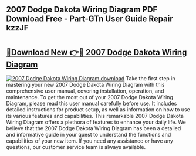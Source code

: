 ## 2007 Dodge Dakota Wiring Diagram PDF Download Free - Part-GTn User Guide Repair kzzJF

# <h2><a href="http://dfqiz1c.blite.top/?on=2007+Dodge+Dakota+Wiring+Diagram">🔗Download New 👉🔴 2007 Dodge Dakota Wiring Diagram</a></h2>

[![2007 Dodge Dakota Wiring Diagram download](https://i.imgur.com/lujVjoI.png)](http://dfqiz1c.blite.top/?on=2007+Dodge+Dakota+Wiring+Diagram)
Take the first step in mastering your new 2007 Dodge Dakota Wiring Diagram with this comprehensive user manual, covering installation, operation, and maintenance. To get the most out of your 2007 Dodge Dakota Wiring Diagram, please read this user manual carefully before use. It includes detailed instructions for product setup, as well as information on how to use its various features and capabilities. This remarkable 2007 Dodge Dakota Wiring Diagram offers a plethora of features to enhance your daily life. We believe that the 2007 Dodge Dakota Wiring Diagram has been a detailed and informative guide in your quest to understand the functions and capabilities of your new item. If you need any assistance or have any questions, our customer service team is always available.
